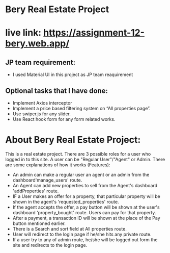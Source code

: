 # Bery Real Estate Project
# live link: https://assignment-12-bery.web.app/

## JP team requirement:
- I used Material UI in this project as JP team reaquirement
## Optional tasks that I have done:

- Implement Axios interceptor
- Implement a price based filtering system on “All properties page”.
- Use swiper.js for any slider.
- Use React hook form for any form related works.

# About Bery Real Estate Project:
This is a real estate project. There are 3 possible roles for a user who logged in to this site. A user can be "Regular User"/"Agent" or Admin.
There are some explanations of how it works (Features):
- An admin can make a regular user an agent or an admin from the dashboard'manage_users' route.
- An Agent can add new properties to sell from the Agent's dashboard 'addProperties' route.
- IF a User makes an offer for a property, that particular property will be shown in the agent's 'requested_properties' route.
- If the agent accepts the offer, a pay button will be shown at the user's dashboard 'property_bought' route. Users can pay for that property.
- After a payment, a transaction ID will be shown at the place of the Pay button mentioned earlier.
- There is a Search and sort field at All properties route.
- User will redirect to the login page if he/she hits any private route.
- If a user try to any of admin route, he/she will be logged out form the site and redirects to the login page.